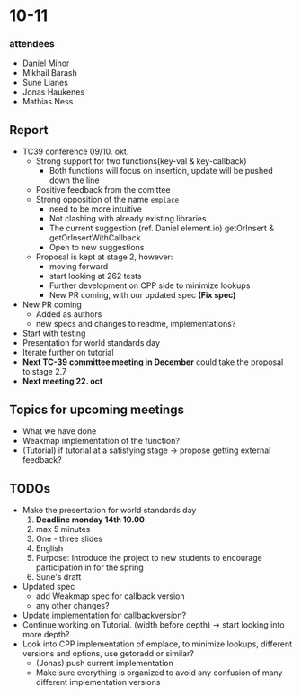 # 10-11

### attendees

- Daniel Minor
- Mikhail Barash
- Sune Lianes
- Jonas Haukenes
- Mathias Ness

## Report

- TC39 conference 09/10. okt.
    - Strong support for two functions(key-val & key-callback)
        - Both functions will focus on insertion, update will be pushed down the line 
    - Positive feedback from the comittee
    - Strong opposition of the name `emplace`
        - need to be more intuitive
        - Not clashing with already existing libraries
        - The current suggestion (ref. Daniel element.io) getOrInsert & getOrInsertWithCallback
        - Open to new suggestions
    - Proposal is kept at stage 2, however:
        - moving forward
        - start looking at 262 tests
        - Further development on CPP side to minimize lookups
        - New PR coming, with our updated spec **(Fix spec)**
- New PR coming
    - Added as authors
    - new specs and changes to readme, implementations?
- Start with testing
- Presentation for world standards day
- Iterate further on tutorial
- **Next TC-39 committee meeting in December** could take the proposal to stage 2.7
- **Next meeting 22. oct**

## Topics for upcoming meetings

- What we have done
- Weakmap implementation of the function?
- (Tutorial) if tutorial at a satisfying stage -> propose getting external feedback?

## TODOs

- Make the presentation for world standards day
    1. **Deadline monday 14th 10.00**
    2. max 5 minutes
    3. One - three slides
    4. English
    5. Purpose: Introduce the project to new students to encourage participation in for the spring
    6. Sune's draft
- Updated spec
    - add Weakmap spec for callback version
    - any other changes?
- Update implementation for callbackversion?
- Continue working on Tutorial. (width before depth) -> start looking into more depth?
- Look into CPP implementation of emplace, to minimize lookups, different versions and options, use getoradd or similar?
    - (Jonas) push current implementation
    - Make sure everything is organized to avoid any confusion of many different implementation versions
